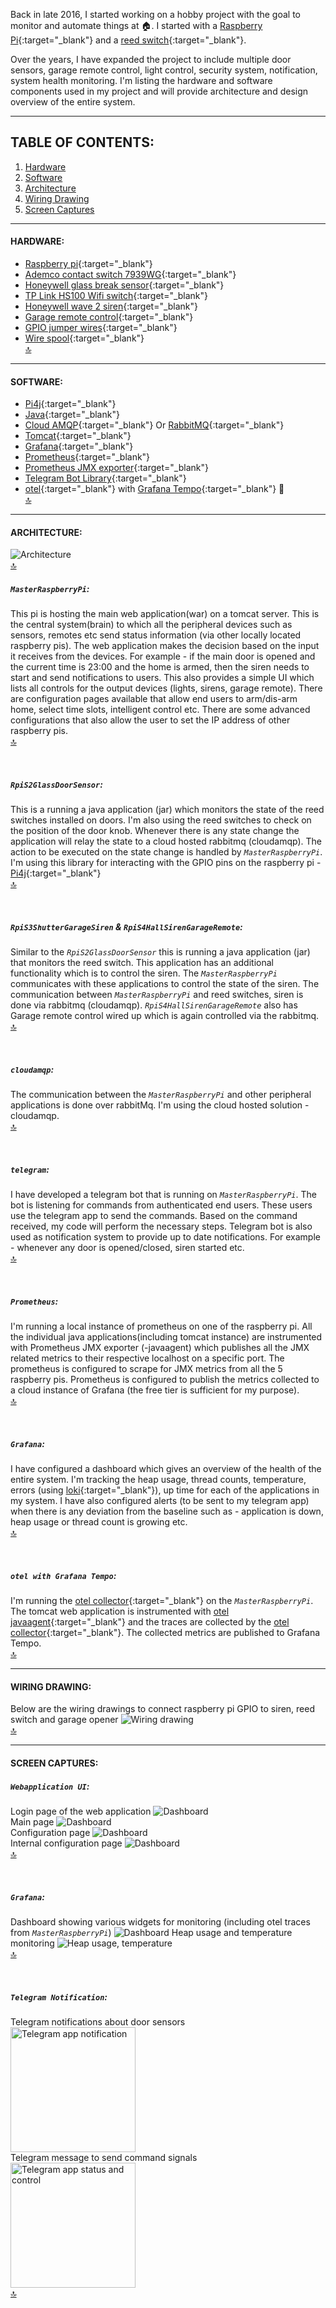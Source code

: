 Back in late 2016, I started working on a hobby project with the goal to monitor and automate things at 🏠. I started with a [Raspberry Pi](https://en.wikipedia.org/wiki/Raspberry_Pi){:target="_blank"} and a [reed switch](https://en.wikipedia.org/wiki/Reed_switch){:target="_blank"}.

Over the years, I have expanded the project to include multiple door sensors, garage remote control, light control, security system, notification, system health monitoring. I'm listing the hardware and software components used in my project and will provide architecture and design overview of the entire system.

<hr/>

## TABLE OF CONTENTS:
1. [Hardware](#hardware)
2. [Software](#software)
3. [Architecture](#architecture)
4. [Wiring Drawing](#wiring-drawing)
5. [Screen Captures](#screen-captures)

<hr/>

#### HARDWARE:
- [Raspberry pi](https://www.adafruit.com/product/4295){:target="_blank"}
- [Ademco contact switch 7939WG](https://www.amazon.com/7939WG-WH-Ademco-Surface-Mount-Contacts/dp/B001DEUUZC/){:target="_blank"}
- [Honeywell glass break sensor](https://www.amazon.com/Honeywell-Ademco-ASC-SS1-Shock-Sensor/dp/B000GUV1W0){:target="_blank"}
- [TP Link HS100 Wifi switch](https://www.amazon.com/TP-Link-KIT-HS100-Wall-Light-Electronic-Component-switches/dp/B01KBFWW0O){:target="_blank"}
- [Honeywell wave 2 siren](https://www.amazon.com/Honeywell-WAVE-2-Two-Tone-Siren/dp/B0006BCCAE/){:target="_blank"}
- [Garage remote control](https://www.ebay.com/p/20024769511){:target="_blank"}
- [GPIO jumper wires](https://www.amazon.com/GenBasic-Piece-Female-Jumper-Wires/dp/B077N58HFK/){:target="_blank"}
- [Wire spool](https://www.adafruit.com/product/4734){:target="_blank"}  
[🔝](#why-flash-firmware)

<hr/>

#### SOFTWARE:
- [Pi4j](https://pi4j.com/){:target="_blank"}
- [Java](https://www.oracle.com/java/technologies/javase/jdk11-archive-downloads.html){:target="_blank"}
- [Cloud AMQP](https://www.cloudamqp.com/){:target="_blank"} Or [RabbitMQ](https://www.rabbitmq.com/#getstarted){:target="_blank"}
- [Tomcat](https://tomcat.apache.org/){:target="_blank"}
- [Grafana](https://grafana.com/grafana/download){:target="_blank"}
- [Prometheus](https://prometheus.io/){:target="_blank"}
- [Prometheus JMX exporter](https://github.com/prometheus/jmx_exporter){:target="_blank"}
- [Telegram Bot Library](https://github.com/rubenlagus/TelegramBots){:target="_blank"}
- [otel](https://opentelemetry.io/docs/instrumentation/java/automatic/){:target="_blank"} with [Grafana Tempo](https://grafana.com/docs/tempo/latest/){:target="_blank"} 🚧  
[🔝](#why-flash-firmware)

<hr/>

#### ARCHITECTURE:
![Architecture](https://raw.githubusercontent.com/gmrock/website/main/media/HomeAutomation_Architecture_Diagram.png)  
[🔝](#why-flash-firmware)

##### `MasterRaspberryPi`: 
This pi is hosting the main web application(war) on a tomcat server. This is the central system(brain) to which all the peripheral devices such as sensors, remotes etc send status information (via other locally located raspberry pis). The web application makes the decision based on the input it receives from the devices. For example - if the main door is opened and the current time is 23:00 and the home is armed, then the siren needs to start and send notifications to users. This also provides a simple UI which lists all controls for the output devices (lights, sirens, garage remote). There are configuration pages available that allow end users to arm/dis-arm home, select time slots, intelligent control etc. There are some advanced configurations that also allow the user to set the IP address of other raspberry pis.  
[🔝](#why-flash-firmware)

<br/>

##### `RpiS2GlassDoorSensor`:
This is a running a java application (jar) which monitors the state of the reed switches installed on doors. I'm also using the reed switches to check on the position of the door knob. Whenever there is any state change the application will relay the state to a cloud hosted rabbitmq (cloudamqp). The action to be executed on the state change is handled by _`MasterRaspberryPi`_. I'm using this library for interacting with the GPIO pins on the raspberry pi - [Pi4j](https://pi4j.com/){:target="_blank"}  
[🔝](#why-flash-firmware)

<br/>

##### `RpiS3ShutterGarageSiren` & `RpiS4HallSirenGarageRemote`:
Similar to the _`RpiS2GlassDoorSensor`_ this is running a java application (jar) that monitors the reed switch. This application has an additional functionality which is to control the siren. The _`MasterRaspberryPi`_ communicates with these applications to control the state of the siren. The communication between _`MasterRaspberryPi`_ and reed switches, siren is done via rabbitmq (cloudamqp). _`RpiS4HallSirenGarageRemote`_ also has Garage remote control wired up which is again controlled via the rabbitmq.  
[🔝](#why-flash-firmware)

<br/>

##### `cloudamqp`:
The communication between the _`MasterRaspberryPi`_ and other peripheral applications is done over rabbitMq. I'm using the cloud hosted solution - cloudamqp.  
[🔝](#why-flash-firmware)

<br/>

##### `telegram`:
I have developed a telegram bot that is running on _`MasterRaspberryPi`_. The bot is listening for commands from authenticated end users. These users use the telegram app to send the commands. Based on the command received, my code will perform the necessary steps. Telegram bot is also used as notification system to provide up to date notifications. For example - whenever any door is opened/closed, siren started etc.  
[🔝](#why-flash-firmware)

<br/>

##### `Prometheus`:
I'm running a local instance of prometheus on one of the raspberry pi. All the individual java applications(including tomcat instance) are instrumented with Prometheus JMX exporter (-javaagent) which publishes all the JMX related metrics to their respective localhost on a specific port. The prometheus is configured to scrape for JMX metrics from all the 5 raspberry pis. Prometheus is configured to publish the metrics collected to a cloud instance of Grafana (the free tier is sufficient for my purpose).  
[🔝](#why-flash-firmware)

<br/>

##### `Grafana`:
I have configured a dashboard which gives an overview of the health of the entire system. I'm tracking the heap usage, thread counts, temperature, errors (using [loki](https://grafana.com/docs/loki/latest/clients/promtail/){:target="_blank"}), up time for each of the applications in my system. I have also configured alerts (to be sent to my telegram app) when there is any deviation from the baseline such as - application is down, heap usage or thread count is growing etc.  
[🔝](#why-flash-firmware)

<br/>

##### `otel with Grafana Tempo`:
I'm running the [otel collector](https://opentelemetry.io/docs/collector/getting-started/){:target="_blank"} on the _`MasterRaspberryPi`_. The tomcat web application is instrumented with [otel javaagent](https://opentelemetry.io/docs/instrumentation/java/automatic/){:target="_blank"} and the traces are collected by the [otel collector](https://opentelemetry.io/docs/collector/getting-started/){:target="_blank"}. The collected metrics are published to Grafana Tempo.  
[🔝](#why-flash-firmware)

<hr/>

#### WIRING DRAWING:
Below are the wiring drawings to connect raspberry pi GPIO to siren, reed switch and garage opener
![Wiring drawing](https://raw.githubusercontent.com/gmrock/website/main/media/Wiring_Drawings.png)  
[🔝](#why-flash-firmware)

<hr/>

#### SCREEN CAPTURES:

##### `Webapplication UI`:
Login page of the web application
![Dashboard](https://raw.githubusercontent.com/gmrock/website/main/media/login.png)
<br/>Main page
![Dashboard](https://raw.githubusercontent.com/gmrock/website/main/media/homepage.png)
<br/>Configuration page
![Dashboard](https://raw.githubusercontent.com/gmrock/website/main/media/config.png)
<br/>Internal configuration page
![Dashboard](https://raw.githubusercontent.com/gmrock/website/main/media/internal_config.png)  
[🔝](#why-flash-firmware)

<br/>

##### `Grafana`:
Dashboard showing various widgets for monitoring (including otel traces from _`MasterRaspberryPi`_)
![Dashboard](https://raw.githubusercontent.com/gmrock/website/main/media/grafana.png)
Heap usage and temperature monitoring
![Heap usage, temperature](https://raw.githubusercontent.com/gmrock/website/main/media/grafana_1.png)  
[🔝](#why-flash-firmware)

<br/>

##### `Telegram Notification`:
Telegram notifications about door sensors
<br/> <img src="https://raw.githubusercontent.com/gmrock/website/main/media/A8B57369-8EE1-43BF-BEE6-ED2A2B7BBE31.jpeg" alt="Telegram app notification" style="width:200px;"/>
<br/>Telegram message to send command signals
<br/> <img src="https://raw.githubusercontent.com/gmrock/website/main/media/5BCCB732-34F5-4BF8-8261-B5CBF5AC5724.jpeg" alt="Telegram app status and control" style="width:200px;"/>  
[🔝](#why-flash-firmware)

<script src="https://utteranc.es/client.js" repo="gmrock/gmrock.github.io" issue-term="pathname" label="Comments" theme="github-light" crossorigin="anonymous" async> </script> 
